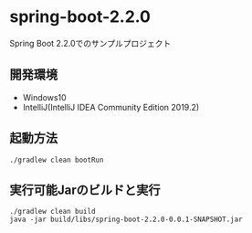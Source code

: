 # spring-boot-2.2.0
Spring Boot 2.2.0でのサンプルプロジェクト

## 開発環境
- Windows10
- IntelliJ(IntelliJ IDEA Community Edition 2019.2)

## 起動方法
```
./gradlew clean bootRun
```

## 実行可能Jarのビルドと実行
```
./gradlew clean build
java -jar build/libs/spring-boot-2.2.0-0.0.1-SNAPSHOT.jar
```